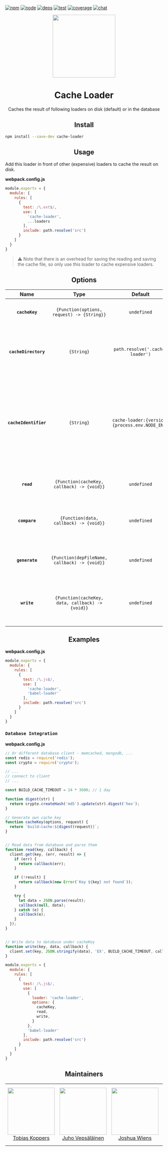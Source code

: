 [![npm][npm]][npm-url]
[![node][node]][node-url]
[![deps][deps]][deps-url]
[![test][test]][test-url]
[![coverage][cover]][cover-url]
[![chat][chat]][chat-url]

<div align="center">
  <a href="https://webpack.js.org/">
    <img width="200" height="200" src="https://cdn.rawgit.com/webpack/media/e7485eb2/logo/icon-square-big.svg">
  </a>
  <h1>Cache Loader</h1>
  <p>Caches the result of following loaders on disk (default) or in the database</p>
</div>

<h2 align="center">Install</h2>

```bash
npm install --save-dev cache-loader
```

<h2 align="center">Usage</h2>

Add this loader in front of other (expensive) loaders to cache the result on disk.

**webpack.config.js**
```js
module.exports = {
  module: {
    rules: [
      {
        test: /\.ext$/,
        use: [
          'cache-loader',
          ...loaders
        ],
        include: path.resolve('src')
      }
    ]
  }
}
```

> ⚠️ Note that there is an overhead for saving the reading and saving the cache file, so only use this loader to cache expensive loaders.

<h2 align="center">Options</h2>

|Name|Type|Default|Description|
|:--:|:--:|:-----:|:----------|
|**`cacheKey`**|`{Function(options, request) -> {String}}`|`undefined`|Allows you to override default cache key generator|
|**`cacheDirectory`**|`{String}`|`path.resolve('.cache-loader')`|Provide a cache directory where cache items should be stored (used for default read/write implementation)|
|**`cacheIdentifier`**|`{String}`|`cache-loader:{version} {process.env.NODE_ENV}`|Provide an invalidation identifier which is used to generate the hashes. You can use it for extra dependencies of loaders (used for default read/write implementation)|
|**`read`**|`{Function(cacheKey, callback) -> {void}}`|`undefined`|Allows you to override default read cache data from file (pitch phase)|
|**`compare`**|`{Function(data, callback) -> {void}}`|`undefined`|Allows you to override the comparision function for the generated data (pitch phase)|
|**`generate`**|`{Function(depFileName, callback) -> {void}}`|`undefined`|Allows you to override the cache object generator function (loader phase)|
|**`write`**|`{Function(cacheKey, data, callback) -> {void}}`|`undefined`|Allows you to override default write cache data to file (e.g. Redis, memcached) (loader phase)|


<h2 align="center">Examples</h2>

**webpack.config.js**
```js
module.exports = {
  module: {
    rules: [
      {
        test: /\.js$/,
        use: [
          'cache-loader',
          'babel-loader'
        ],
        include: path.resolve('src')
      }
    ]
  }
}
```

### `Database Integration`

**webpack.config.js**
```js
// Or different database client - memcached, mongodb, ...
const redis = require('redis');
const crypto = require('crypto');

// ...
// connect to client
// ...

const BUILD_CACHE_TIMEOUT = 24 * 3600; // 1 day

function digest(str) {
  return crypto.createHash('md5').update(str).digest('hex');
}

// Generate own cache key
function cacheKey(options, request) {
  return `build:cache:${digest(request)}`;
}


// Read data from database and parse them
function read(key, callback) {
  client.get(key, (err, result) => {
    if (err) {
      return callback(err);
    }

    if (!result) {
      return callback(new Error(`Key ${key} not found`));
    }

    try {
      let data = JSON.parse(result);
      callback(null, data);
    } catch (e) {
      callback(e);
    }
  });
}


// Write data to database under cacheKey
function write(key, data, callback) {
  client.set(key, JSON.stringify(data), 'EX', BUILD_CACHE_TIMEOUT, callback);
}

module.exports = {
  module: {
    rules: [
      {
        test: /\.js$/,
        use: [
          {
            loader: 'cache-loader',
            options: {
              cacheKey,
              read,
              write,
            }
          },
          'babel-loader'
        ],
        include: path.resolve('src')
      }
    ]
  }
}
```

<h2 align="center">Maintainers</h2>

<table>
  <tbody>
    <tr>
      <td align="center">
        <a href="https://github.com/sokra">
          <img width="150" height="150" src="https://github.com/sokra.png?size=150">
          </br>
          Tobias Koppers
        </a>
      </td>
      <td align="center">
        <a href="https://github.com/bebraw">
          <img width="150" height="150" src="https://github.com/bebraw.png?v=3&s=150">
          </br>
          Juho Vepsäläinen
        </a>
      </td>
      <td align="center">
        <a href="https://github.com/d3viant0ne">
          <img width="150" height="150" src="https://github.com/d3viant0ne.png?v=3&s=150">
          </br>
          Joshua Wiens
        </a>
      </td>
      <td align="center">
        <a href="https://github.com/michael-ciniawsky">
          <img width="150" height="150" src="https://github.com/michael-ciniawsky.png?v=3&s=150">
          </br>
          Michael Ciniawsky
        </a>
      </td>
      <td align="center">
        <a href="https://github.com/evilebottnawi">
          <img width="150" height="150" src="https://github.com/evilebottnawi.png?v=3&s=150">
          </br>
          Alexander Krasnoyarov
        </a>
      </td>
    </tr>
  <tbody>
</table>


[npm]: https://img.shields.io/npm/v/cache-loader.svg
[npm-url]: https://npmjs.com/package/cache-loader

[node]: https://img.shields.io/node/v/cache-loader.svg
[node-url]: https://nodejs.org

[deps]: https://david-dm.org/webpack-contrib/cache-loader.svg
[deps-url]: https://david-dm.org/webpack-contrib/cache-loader

[chat]: https://img.shields.io/badge/gitter-webpack%2Fwebpack-brightgreen.svg
[chat-url]: https://gitter.im/webpack/webpack

[test]: https://img.shields.io/travis/webpack-contrib/cache-loader.svg
[test-url]: https://travis-ci.org/webpack-contrib/cache-loader

[cover]: https://codecov.io/gh/webpack-contrib/cache-loader/branch/master/graph/badge.svg
[cover-url]: https://codecov.io/gh/webpack-contrib/cache-loader

